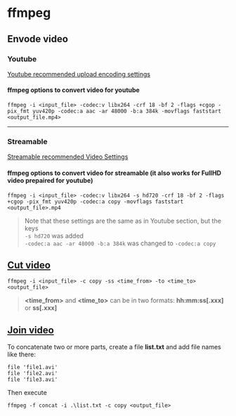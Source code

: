 # ffmpeg

## Envode video

### Youtube
[Youtube recommended upload encoding settings](https://support.google.com/youtube/answer/1722171?hl=en)

#### ffmpeg options to convert video for youtube

`ffmpeg -i <input_file> -codec:v libx264 -crf 18 -bf 2 -flags +cgop -pix_fmt yuv420p -codec:a aac -ar 48000 -b:a 384k -movflags faststart <output_file.mp4>`

----

### Streamable
[Streamable recommended Video Settings](https://support.streamable.com/recommended-video-settings)

#### ffmpeg options to convert video for streamable (it also works for FullHD video prepaired for youtube)

`ffmpeg -i <input_file> -codec:v libx264 -s hd720 -crf 18 -bf 2 -flags +cgop -pix_fmt yuv420p -codec:a copy -movflags faststart <output_file>.mp4`

> Note that these settings are the same as in Youtube section, but the keys \
> `-s hd720` was added \
> `-codec:a aac -ar 48000 -b:a 384k` was changed to `-codec:a copy`

## [Cut video](https://trac.ffmpeg.org/wiki/Seeking)

`ffmpeg -i <input_file> -c copy -ss <time_from> -to <time_to> <output_file>`

> **<time_from>** and **<time_to>** can be in two formats: **hh:mm:ss[.xxx]** or **ss[.xxx]**

## [Join video](https://trac.ffmpeg.org/wiki/Concatenate)

To concatenate two or more parts, create a file **list.txt** and add file names like there:
```
file 'file1.avi'
file 'file2.avi'
file 'file3.avi'
```
Then execute

`ffmpeg -f concat -i .\list.txt -c copy <output_file>`
